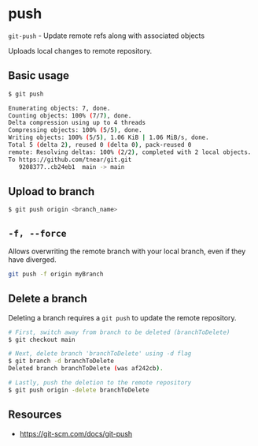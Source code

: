 # push

`git-push` - Update remote refs along with associated objects

Uploads local changes to remote repository.

## Basic usage
```bash
$ git push

Enumerating objects: 7, done.
Counting objects: 100% (7/7), done.
Delta compression using up to 4 threads
Compressing objects: 100% (5/5), done.
Writing objects: 100% (5/5), 1.06 KiB | 1.06 MiB/s, done.
Total 5 (delta 2), reused 0 (delta 0), pack-reused 0
remote: Resolving deltas: 100% (2/2), completed with 2 local objects.
To https://github.com/tnear/git.git
   9208377..cb24eb1  main -> main
```

## Upload to branch
```bash
$ git push origin <branch_name>
```

## `-f, --force`
Allows overwriting the remote branch with your local branch, even if they have diverged.

```bash
git push -f origin myBranch
```

## Delete a branch
Deleting a branch requires a `git push` to update the remote repository.

```bash
# First, switch away from branch to be deleted (branchToDelete)
$ git checkout main

# Next, delete branch 'branchToDelete' using -d flag
$ git branch -d branchToDelete
Deleted branch branchToDelete (was af242cb).

# Lastly, push the deletion to the remote repository
$ git push origin -delete branchToDelete
```

## Resources
- https://git-scm.com/docs/git-push
